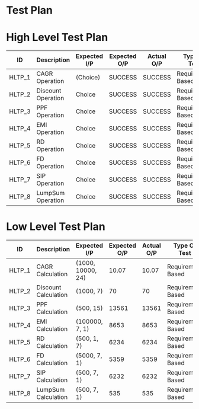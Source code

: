 # Test Plan

# High Level Test Plan
| ID | Description | Expected I/P | Expected O/P | Actual O/P | Type Of Test |
|---|---|---|---|---|---|
| HLTP_1 | CAGR Operation | (Choice) | SUCCESS | SUCCESS | Requirement Based |
| HLTP_2 | Discount Operation | Choice | SUCCESS | SUCCESS | Requirement Based |
| HLTP_3 | PPF Operation | Choice | SUCCESS | SUCCESS | Requirement Based |
| HLTP_4 | EMI Operation | Choice | SUCCESS | SUCCESS | Requirement Based |
| HLTP_5 | RD Operation | Choice | SUCCESS | SUCCESS | Requirement Based |
| HLTP_6 | FD Operation | Choice | SUCCESS | SUCCESS | Requirement Based |
| HLTP_7 | SIP Operation | Choice | SUCCESS | SUCCESS | Requirement Based |
| HLTP_8 | LumpSum Operation | Choice | SUCCESS | SUCCESS | Requirement Based |

# Low Level Test Plan
| ID | Description | Expected I/P | Expected O/P | Actual O/P | Type Of Test |
|---|---|---|---|---|---|
| HLTP_1 | CAGR Calculation | (1000, 10000, 24) | 10.07 | 10.07 | Requirement Based |
| HLTP_2 | Discount Calculation | (1000, 7) | 70 | 70 | Requirement Based |
| HLTP_3 | PPF Calculation | (500, 15) | 13561 | 13561 | Requirement Based |
| HLTP_4 | EMI Calculation | (100000, 7, 1) | 8653 | 8653 | Requirement Based |
| HLTP_5 | RD Calculation | (500, 1, 7) | 6234 | 6234 | Requirement Based |
| HLTP_6 | FD Calculation | (5000, 7, 1) | 5359 | 5359 | Requirement Based |
| HLTP_7 | SIP Calculation | (500, 7, 1) | 6232 | 6232 | Requirement Based |
| HLTP_8 | LumpSum Calculation | (500, 7, 1) | 535 | 535 | Requirement Based |
